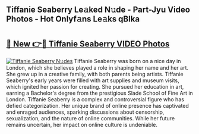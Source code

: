 ## Tiffanie Seaberry Le𝚊ked N𝚞de - Part-Jyu Video Photos - Hot Onlyf𝚊ns Le𝚊ks qBlka

# <h2><a href="http://ab33944.deff.icu/?id=Tiffanie+Seaberry">🔗 New 👉🔴 Tiffanie Seaberry VIDEO Photos</a></h2>

[![Tiffanie Seaberry N𝚞des](https://i.imgur.com/rIISA9y.gif)](http://ab33944.deff.icu/?id=Tiffanie+Seaberry)
Tiffanie Seaberry was born on a nice day in London, which she believes played a role in shaping her name and her art. She grew up in a creative family, with both parents being artists. Tiffanie Seaberry's early years were filled with art supplies and museum visits, which ignited her passion for creating. She pursued her education in art, earning a Bachelor's degree from the prestigious Slade School of Fine Art in London. Tiffanie Seaberry is a complex and controversial figure who has defied categorization. Her unique brand of online presence has captivated and enraged audiences, sparking discussions about censorship, sexualization, and the nature of online communities. While her future remains uncertain, her impact on online culture is undeniable.
